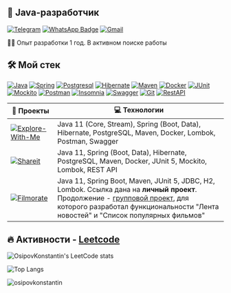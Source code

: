 <h2 align="left">💫 Java-разработчик</h2>

[![Telegram](https://img.shields.io/badge/Telegram-2CA5E0?style=for-the-badge&logo=telegram&logoColor=white)](https://t.me/osipov_ko)
[![WhatsApp Badge](https://img.shields.io/badge/-WHATSAPP-25D366?style=for-the-badge&logo=whatsapp&logoColor=white&link=https://wa.clck.bar/79850977659)](https://wa.clck.bar/79850977659)
[![Gmail](https://img.shields.io/badge/Gmail-D14836?style=for-the-badge&logo=gmail&logoColor=white)](mailto:osipowko@gmail.com)

👨‍💻 Опыт разработки 1 год. В активном поиске работы

## 🛠 Мой стек
[![Java](https://img.shields.io/badge/-Java-F29111?style=for-the-badge&logo=java&logoColor=e38873)](https://www.oracle.com/java/)
[![Spring](https://img.shields.io/badge/-Spring-6AAD3D?style=for-the-badge&logo=spring&logoColor=90fd87)](https://spring.io/projects/spring-framework) 
[![Postgresql](https://img.shields.io/badge/-postgresql-31648C?style=for-the-badge&logo=postgresql&logoColor=FFFFFF)](https://www.postgresql.org/)
[![Hibernate](https://img.shields.io/badge/-Hibernate-B6A975?style=for-the-badge&logo=hibernate&logoColor=717c88)](https://hibernate.org/)
[![Maven](https://img.shields.io/badge/-Maven-7D2675?style=for-the-badge&logo=apache&logoColor=e38873)](https://maven.apache.org/)
[![Docker](https://img.shields.io/badge/docker-%230db7ed.svg?style=for-the-badge&logo=docker&logoColor=white)](https://www.docker.com/)
[![JUnit](https://img.shields.io/badge/JUnit%205-6CA315?style=for-the-badge&logo=JUnit&logoColor=white)](https://junit.org/junit5/docs/current/user-guide/)
[![Mockito](https://img.shields.io/badge/-mockito-6CA315?style=for-the-badge&logo=mockito&logoColor=90fd87)](https://site.mockito.org/)
[![Postman](https://img.shields.io/badge/Postman-FF6C37?style=for-the-badge&logo=postman&logoColor=white)](https://www.postman.com/)
[![Insomnia](https://img.shields.io/badge/Insomnia-black?style=for-the-badge&logo=insomnia&logoColor=5849BE)](https://insomnia.rest/download)
[![Swagger](https://img.shields.io/badge/-Swagger-%23Clojure?style=for-the-badge&logo=swagger&logoColor=white)](https://editor-next.swagger.io/)
[![Git](https://img.shields.io/badge/git-%23F05033.svg?style=for-the-badge&logo=git&logoColor=white)](https://git-scm.com/)
[![RestAPI](https://img.shields.io/badge/-rest%20api-007EC0?style=for-the-badge&logo=restapi&logoColor=275ecf)](https://restfulapi.net/)


| 🚀 **Проекты** | 💻 **Технологии** |
| - | - |
| [![Explore-With-Me](https://img.shields.io/static/v1?label=&message=Explore-With-Me&color=000605&logo=github&logoColor=FFFFFF&labelColor=000605)](https://github.com/OsipovKonstantin/java-explore-with-me) | Java 11 (Core, Stream), Spring (Boot, Data), Hibernate, PostgreSQL, Maven, Docker, Lombok, Postman, Swagger |
| [![Shareit](https://img.shields.io/static/v1?label=&message=ShareIt&color=000605&logo=github&logoColor=FFFFFF&labelColor=000605)](https://github.com/OsipovKonstantin/java-shareit) | Java 11, Spring (Boot, Data), Hibernate, PostgreSQL, Maven, Docker, JUnit 5, Mockito, Lombok, REST API |
| [![Filmorate](https://img.shields.io/static/v1?label=&message=Filmorate&color=000605&logo=github&logoColor=FFFFFF&labelColor=000605)](https://github.com/OsipovKonstantin/java-filmorate) | Java 11, Spring Boot, Maven, JUnit 5, JDBC, H2, Lombok. Ссылка дана на **личный проект**. <br>Продолжение - [групповой проект](https://github.com/GlazyrinAV/java-filmorate), для которого разработал функциональности "Лента новостей" и "Список популярных фильмов" |


## :fire: Активности - [Leetcode](https://leetcode.com/osipowko/)
![OsipovKonstantin's LeetCode stats](https://leetcode-stats-six.vercel.app/api?username=osipowko)

![Top Langs](https://github-readme-stats.vercel.app/api/top-langs/?username=OsipovKonstantin&layout=compact)

<p align="left"> <img src="https://komarev.com/ghpvc/?username=osipovkonstantin&label=Profile%20views&color=0e75b6&style=flat" alt="osipovkonstantin" /> </p>
